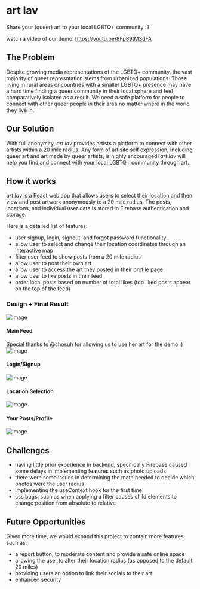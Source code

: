 # art lav

Share your (queer) art to your local LGBTQ+ community :3

watch a video of our demo! https://youtu.be/8Fp89tMSdFA

## The Problem

Despite growing media representations of the LGBTQ+ community, the vast majority of queer represntation stems from urbanized populations. Those living in rural areas or countries with a smaller LGBTQ+ presence may have a hard time finding a queer community in their local sphere and feel comparatively isolated as a result. We need a safe platform for people to connect with other queer people in their area no matter where in the world they live in.

## Our Solution

With full anonymity, *art lav* provides artists a platform to connect with other artists within a 20 mile radius. Any form of artisitc self expression, including queer art and art made by queer artists, is highly encouraged! *art lav* will help you find and connect with your local LGBTQ+ community through art.

## How it works

*art lav* is a React web app that allows users to select their location and then view and post artwork anonymously to a 20 mile radius. The posts, locations, and individual user data is stored in Firebase authentication and storage.

Here is a detailed list of features:

- user signup, login, signout, and forgot password functionality
- allow user to select and change their location coordinates through an interactive map
- filter user feed to show posts from a 20 mile radius
- allow user to post their own art
- allow user to access the art they posted in their profile page
- allow user to like posts in their feed
- order local posts based on number of total likes (top liked posts appear on the top of the feed)

### Design + Final Result

![image](https://user-images.githubusercontent.com/50722281/150686934-c4040e5e-a35f-4951-90f1-8e4ea5161d0c.png)

#### Main Feed
Special thanks to @chosuh for allowing us to use her art for the demo :)
![image](https://user-images.githubusercontent.com/50722281/150670272-ca39f233-862c-402e-87e6-971708b56cde.png)

#### Login/Signup
![image](https://user-images.githubusercontent.com/50722281/150670293-34a461e5-fb40-4234-b9a7-1529c0052ad9.png)

#### Location Selection
![image](https://user-images.githubusercontent.com/50722281/150670317-b57d4172-c460-405a-8a14-644586b86a38.png)

#### Your Posts/Profile
![image](https://user-images.githubusercontent.com/50722281/150670379-64726bd4-fd52-4d52-bc11-371663f1a85f.png)

## Challenges

- having little prior experience in backend, specifically Firebase caused some delays in implementing features such as photo uploads
- there were some issues in determining the math needed to decide which photos were the user radius
- implementing the useContext hook for the first time
- css bugs, such as when applying a filter causes child elements to change position from absolute to relative

## Future Opportunities

Given more time, we would expand this project to contain more features such as:
- a report button, to moderate content and provide a safe online space
- allowing the user to alter their location radius (as opposed to the default 20 miles)
- providing users an option to link their socials to their art
- enhanced security
